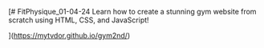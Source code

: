 [# FitPhysique_01-04-24
Learn how to create a stunning gym website from scratch using HTML, CSS, and JavaScript!

](https://mytvdor.github.io/gym2nd/)
